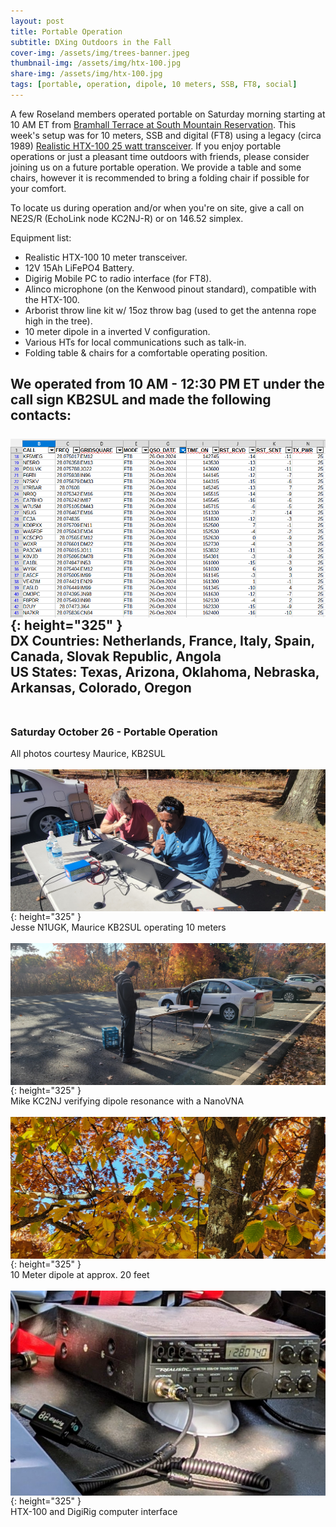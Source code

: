 ```yaml
---
layout: post
title: Portable Operation
subtitle: DXing Outdoors in the Fall
cover-img: /assets/img/trees-banner.jpeg
thumbnail-img: /assets/img/htx-100.jpg
share-img: /assets/img/htx-100.jpg
tags: [portable, operation, dipole, 10 meters, SSB, FT8, social]
---
```


A few Roseland members operated portable on Saturday morning starting at 10 AM ET from [Bramhall Terrace at South Mountain Reservation](https://maps.app.goo.gl/wB3PrZ47D6CqHRXK8).  This week's setup was for 10 meters, SSB and digital (FT8) using a legacy (circa 1989) [Realistic HTX-100 25 watt transceiver](https://www.rigpix.com/rs-realistic/realistic_htx100.htm).  If you enjoy portable operations or just a pleasant time outdoors with friends, please consider joining us on a future portable operation.  We provide a table and some chairs, however it is recommended to bring a folding chair if possible for your comfort.

To locate us during operation and/or when you're on site, give a call on NE2S/R (EchoLink node KC2NJ-R) or on 146.52 simplex.

Equipment list:
- Realistic HTX-100 10 meter transceiver.
- 12V 15Ah LiFePO4 Battery.
- Digirig Mobile PC to radio interface (for FT8).
- Alinco microphone (on the Kenwood pinout standard), compatible with the HTX-100.
- Arborist throw line kit w/ 15oz throw bag (used to get the antenna rope high in the tree).
- 10 meter dipole in a inverted V configuration.
- Various HTs for local communications such as talk-in.
- Folding table & chairs for a comfortable operating position.

We operated from 10 AM - 12:30 PM ET under the call sign KB2SUL and made the following contacts:<br/><br/>
[<img align="center" src="/assets/img/oct-26-logbook.png">](../assets/img/oct-26-logbook.png){: height="325" }<br/>
DX Countries: Netherlands, France, Italy, Spain, Canada, Slovak Republic, Angola<br/>
US States: Texas, Arizona, Oklahoma, Nebraska, Arkansas, Colorado, Oregon
<br/><br/>
---
### Saturday October 26 - Portable Operation
All photos courtesy Maurice, KB2SUL<br/><br/>
[<img align="center" src="/assets/img/jesse-mo.jpeg">](../assets/img/jesse-mo.jpeg){: height="325" }<br/>
Jesse N1UGK, Maurice KB2SUL operating 10 meters<br/><br/>
[<img align="center" src="/assets/img/mike-nanovna.jpeg">](../assets/img/mike-nanovna.jpeg){: height="325" }<br/>
Mike KC2NJ verifying dipole resonance with a NanoVNA<br/><br/>
[<img align="center" src="/assets/img/10m-dipole.jpeg">](../assets/img/10m-dipole.jpeg){: height="325" }<br/>
10 Meter dipole at approx. 20 feet<br/><br/>
[<img align="center" src="/assets/img/htx-100-and-digirig.jpg">](../assets/img/htx-100-and-digirig.jpg){: height="325" }<br/>
HTX-100 and DigiRig computer interface<br/><br/>
